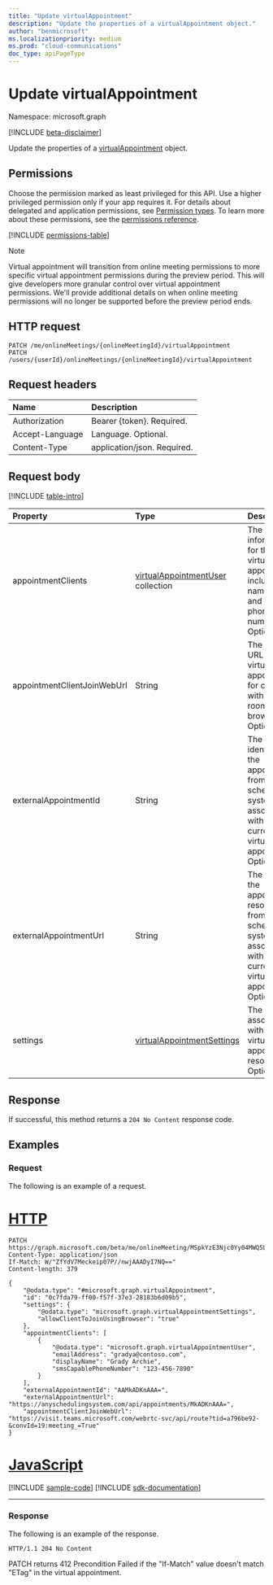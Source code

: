 ```yaml
---
title: "Update virtualAppointment"
description: "Update the properties of a virtualAppointment object."
author: "benmicrosoft"
ms.localizationpriority: medium
ms.prod: "cloud-communications"
doc_type: apiPageType
---
```


# Update virtualAppointment

Namespace: microsoft.graph

[!INCLUDE [beta-disclaimer](../../includes/beta-disclaimer.md)]

Update the properties of a [virtualAppointment](../resources/virtualappointment.md) object.

## Permissions
Choose the permission marked as least privileged for this API. Use a higher privileged permission only if your app requires it. For details about delegated and application permissions, see [Permission types](/graph/permissions-overview#permission-types). To learn more about these permissions, see the [permissions reference](/graph/permissions-reference).

<!-- { "blockType": "permissions", "name": "virtualappointment_update" } -->
[!INCLUDE [permissions-table](../includes/permissions/virtualappointment-update-permissions.md)]

> [!NOTE]
> Virtual appointment will transition from online meeting permissions to more specific virtual appointment permissions during the preview period. This will give developers more granular control over virtual appointment permissions. We'll provide additional details on when online meeting permissions will no longer be supported before the preview period ends.


## HTTP request

<!-- {
  "blockType": "ignored"
}
-->
``` http
PATCH /me/onlineMeetings/{onlineMeetingId}/virtualAppointment
PATCH /users/{userId}/onlineMeetings/{onlineMeetingId}/virtualAppointment
```

## Request headers

| Name            | Description                |
| :-------------- | :--------------------------|
| Authorization   | Bearer {token}. Required.  |
| Accept-Language | Language. Optional.        |
| Content-Type    | application/json. Required.|

## Request body

[!INCLUDE [table-intro](../../includes/update-property-table-intro.md)]

|Property|Type|Description|
|:---|:---|:---|
|appointmentClients|[virtualAppointmentUser](../resources/virtualappointmentuser.md) collection|The client information for the virtual appointment, including name, email, and SMS phone number. Optional.|
|appointmentClientJoinWebUrl|String|The join web URL of the virtual appointment for clients with waiting room and browser join. Optional.|
|externalAppointmentId|String|The identifier of the appointment from the scheduling system, associated with the current virtual appointment. Optional.|
|externalAppointmentUrl|String|The URL of the appointment resource from the scheduling system, associated with the current virtual appointment. Optional.|
|settings|[virtualAppointmentSettings](../resources/virtualappointmentsettings.md)|The settings associated with the virtual appointment resource. Optional.|


## Response

If successful, this method returns a `204 No Content` response code.

## Examples

### Request
The following is an example of a request.

# [HTTP](#tab/http)
<!-- {
  "blockType": "request",
  "name": "update_virtualappointment",
  "sampleKeys": ["MSpkYzE3Njc0Yy04MWQ5LTRhZGItYmZi"]
}
-->
``` http
PATCH https://graph.microsoft.com/beta/me/onlineMeeting/MSpkYzE3Njc0Yy04MWQ5LTRhZGItYmZi/virtualAppointment 
Content-Type: application/json
If-Match: W/"ZfYdV7Meckeip07P//nwjAAADyI7NQ=="
Content-length: 379

{
    "@odata.type": "#microsoft.graph.virtualAppointment",
    "id": "0c7fda79-ff00-f57f-37e3-28183b6d09b5",
    "settings": {
        "@odata.type": "microsoft.graph.virtualAppointmentSettings",
        "allowClientToJoinUsingBrowser": "true"
    },
    "appointmentClients": [
        {
            "@odata.type": "microsoft.graph.virtualAppointmentUser",
            "emailAddress": "gradya@contoso.com",
            "displayName": "Grady Archie",
            "smsCapablePhoneNumber": "123-456-7890"
        }
    ],
    "externalAppointmentId": "AAMkADKnAAA=",
    "externalAppointmentUrl": "https://anyschedulingsystem.com/api/appointments/MkADKnAAA=",
    "appointmentClientJoinWebUrl": "https://visit.teams.microsoft.com/webrtc-svc/api/route?tid=a796be92-&convId=19:meeting_=True"
}
```

# [JavaScript](#tab/javascript)
[!INCLUDE [sample-code](../includes/snippets/javascript/update-virtualappointment-javascript-snippets.md)]
[!INCLUDE [sdk-documentation](../includes/snippets/snippets-sdk-documentation-link.md)]

---

### Response
The following is an example of the response.
<!-- {
  "blockType": "response",
  "truncated": true
}
-->
``` http
HTTP/1.1 204 No Content
```

PATCH returns 412 Precondition Failed if the "If-Match" value doesn't match "ETag" in the virtual appointment.

